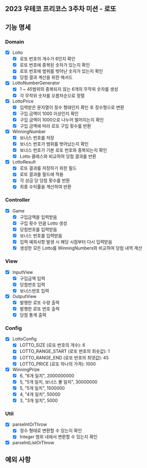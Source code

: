## 2023 우테코 프리코스 3주차 미션 - 로또

## 기능 명세

### Domain

- [x] Lotto
    - [x] 로또 번호의 개수가 6인지 확인
    - [x] 로또 번호에 중복된 숫자가 있는지 확인
    - [x] 로또 번호에 범위를 벗어난 숫자가 있는지 확인
    - [x] 당첨 결과 계산을 위한 메서드
- [x] LottoNumberGenerator
    - [x] 1 ~ 45범위의 중복되지 않는 6개의 무작위 숫자를 생성
    - [x] 각 무작위 숫자를 오름차순으로 정렬
- [x] LottoPrice
    - [x] 입력받은 문자열이 정수 형태인지 확인 후 정수형으로 변환
    - [x] 구입 금액이 1000 이상인지 확인
    - [x] 구입 금액이 1000으로 나누어 떨어지는지 확인
    - [x] 구입 금액에 따라 로또 구입 횟수를 반환
- [x] WinningNumber
    - [x] 보너스 번호를 저장
    - [x] 보너스 번호가 범위를 벗어났는지 확인
    - [x] 보너스 번호가 기본 로또 번호와 중복되는지 확인
    - [x] Lotto 클래스와 비교하여 당첨 결과를 반환
- [x] LottoResult
  - [x] 로또 결과를 저장하기 위한 필드
  - [x] 로또 결과를 필드에 적용
  - [x] 각 상금 당 당첨 횟수를 반환
  - [x] 최종 수익률을 계산하여 반환

### Controller

- [x] Game
    - [x] 구입금액을 입력받음
    - [x] 구입 횟수 만큼 Lotto 생성
    - [x] 당첨번호를 입력받음
    - [x] 보너스 번호를 입력받음
    - [x] 입력 예외사항 발생 시 해당 시점부터 다시 입력받음
    - [x] 생성한 모든 Lotto를 WinningNumbers와 비교하여 당첨 내역 계산

### View

- [x] InputView
    - [x] 구입금액 입력
    - [x] 당첨번호 입력
    - [x] 보너스번호 입력
- [x] OutputView
    - [x] 발행한 로또 수량 출력
    - [x] 발행한 로또 번호 출력
    - [x] 당첨 통계 출력

### Config

- [x] LottoConfig
    - [x] LOTTO_SIZE (로또 번호의 개수): 6
    - [x] LOTTO_RANGE_START (로또 번호의 최솟값): 1
    - [x] LOTTO_RANGE_END (로또 번호의 최댓값): 45
    - [x] LOTTO_PRICE (로또 하나의 가격): 1000
- [x] WinningPrize
    - [x] 6, "6개 일치", 2000000000
    - [x] 5, "5개 일치, 보너스 볼 일치", 30000000
    - [x] 5, "5개 일치", 1500000
    - [x] 4, "4개 일치", 50000
    - [x] 3, "3개 일치", 5000

### Util

- [x] parseIntOrThrow
  - [x] 정수 형태로 변환할 수 있는지 확인
  - [x] Integer 범위 내에서 변환할 수 있는지 확인
- [x] parseIntListOrThrow

## 예외 사항
